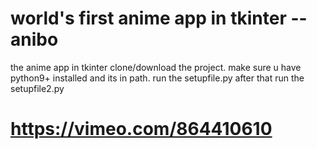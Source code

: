 # world's first anime app in tkinter --anibo
the anime app in tkinter
clone/download the project.
make sure u have python9+ installed and its in path.
run the setupfile.py
after that run the setupfile2.py

# https://vimeo.com/864410610
